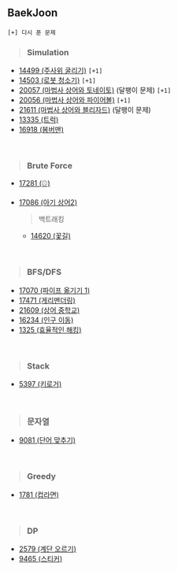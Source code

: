 ## BaekJoon
`[+] 다시 푼 문제`
> ### Simulation
- [14499 (주사위 굴리기)](https://www.acmicpc.net/problem/14499) `[+1]`
- [14503 (로봇 청소기)](https://www.acmicpc.net/problem/14503) `[+1]`
- [20057 (마법사 상어와 토네이토)](https://www.acmicpc.net/problem/20057) (달팽이 문제) `[+1]`
- [20056 (마법사 상어와 파이어볼)](https://www.acmicpc.net/problem/20056) `[+1]`
- [21611 (마법사 상어와 블리자드)](https://www.acmicpc.net/problem/21611) (달팽이 문제)
- [13335 (트럭)](https://www.acmicpc.net/problem/13335)
- [16918 (봄버맨)](https://www.acmicpc.net/problem/16918)

<br>

> ### Brute Force
- [17281 (⚾)](https://www.acmicpc.net/problem/17281)
- [17086 (아기 상어2)](https://www.acmicpc.net/problem/17086)

    > 백트래킹 
    - [14620 (꽃길)](https://www.acmicpc.net/problem/14620) 

<br>

> ### BFS/DFS
- [17070 (파이프 옮기기 1)](https://www.acmicpc.net/problem/17070)
- [17471 (게리맨더링)](https://www.acmicpc.net/problem/17471)
- [21609 (상어 중학교)](https://www.acmicpc.net/problem/21609)
- [16234 (인구 이동)](https://www.acmicpc.net/problem/16234)
- [1325 (효율적인 해킹)](https://www.acmicpc.net/problem/1325)

<br>

> ### Stack
- [5397 (키로거)](https://www.acmicpc.net/board/view/57151)

<br>

> ### 문자열
- [9081 (단어 맞추기)](https://www.acmicpc.net/problem/9081)

<br>

> ### Greedy
- [1781 (컵라면)](https://www.acmicpc.net/problem/1781)

<br>

> ### DP
- [2579 (계단 오르기)](https://www.acmicpc.net/problem/2579)
- [9465 (스티커)](https://www.acmicpc.net/problem/9465)